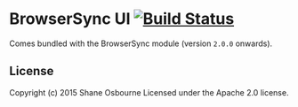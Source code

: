 # BrowserSync UI [![Build Status](https://travis-ci.org/BrowserSync/UI.svg?branch=master)](https://travis-ci.org/BrowserSync/UI)

Comes bundled with the BrowserSync module (version `2.0.0` onwards).

## License
Copyright (c) 2015 Shane Osbourne
Licensed under the Apache 2.0 license.

